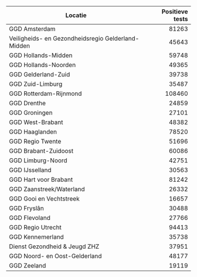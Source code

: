| Locatie | Positieve tests |
|---------|----------------:|
| GGD Amsterdam                            | 81263 |
| Veiligheids- en Gezondheidsregio Gelderland-Midden | 45643 |
| GGD Hollands-Midden                      | 59748 |
| GGD Hollands-Noorden                     | 49365 |
| GGD Gelderland-Zuid                      | 39738 |
| GGD Zuid-Limburg                         | 35487 |
| GGD Rotterdam-Rijnmond                   | 108460 |
| GGD Drenthe                              | 24859 |
| GGD Groningen                            | 27101 |
| GGD West-Brabant                         | 48382 |
| GGD Haaglanden                           | 78520 |
| GGD Regio Twente                         | 51696 |
| GGD Brabant-Zuidoost                     | 60086 |
| GGD Limburg-Noord                        | 42751 |
| GGD IJsselland                           | 30563 |
| GGD Hart voor Brabant                    | 81242 |
| GGD Zaanstreek/Waterland                 | 26332 |
| GGD Gooi en Vechtstreek                  | 16657 |
| GGD Fryslân                              | 30488 |
| GGD Flevoland                            | 27766 |
| GGD Regio Utrecht                        | 94413 |
| GGD Kennemerland                         | 35738 |
| Dienst Gezondheid & Jeugd ZHZ            | 37951 |
| GGD Noord- en Oost-Gelderland            | 48177 |
| GGD Zeeland                              | 19119 |
